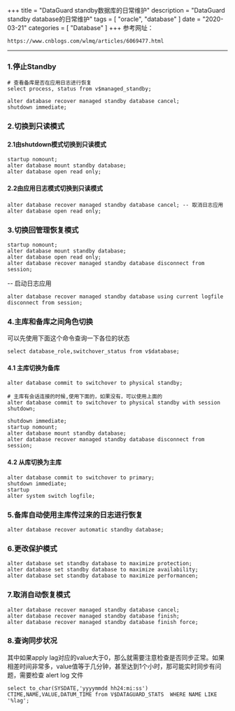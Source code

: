 +++
title = "DataGuard standby数据库的日常维护"
description = "DataGuard standby database的日常维护"
tags = [
    "oracle",
    "database"
]
date = "2020-03-21"
categories = [
        "Database"
]
+++
参考网址：
```
https://www.cnblogs.com/wlmq/articles/6069477.html
```
---

### 1.停止Standby

```
# 查看备库是否在应用日志进行恢复
select process, status from v$managed_standby;

alter database recover managed standby database cancel;
shutdown immediate;
```

 
### 2.切换到只读模式
#### 2.1由shutdown模式切换到只读模式
```
startup nomount;
alter database mount standby database;
alter database open read only;
```

#### 2.2由应用日志模式切换到只读模式
```
alter database recover managed standby database cancel; -- 取消日志应用
alter database open read only;
```

 
### 3.切换回管理恢复模式
```
startup nomount;
alter database mount standby database;
alter database open read only;
alter database recover managed standby database disconnect from session;
```
-- 启动日志应用
```
alter database recover managed standby database using current logfile disconnect from session;
```
 
### 4.主库和备库之间角色切换
可以先使用下面这个命令查询一下各位的状态
```
select database_role,switchover_status from v$database;
```

#### 4.1 主库切换为备库
```
alter database commit to switchover to physical standby;

# 主库有会话连接的时候,使用下面的，如果没有，可以使用上面的
alter database commit to switchover to physical standby with session shutdown;

shutdown immediate;
startup nomount;
alter database mount standby database;
alter database recover managed standby database disconnect from session;
```

#### 4.2 从库切换为主库
```
alter database commit to switchover to primary;
shutdown immediate;
startup
alter system switch logfile;
```

### 5.备库自动使用主库传过来的日志进行恢复
```
alter database recover automatic standby database;
```

### 6.更改保护模式
```
alter database set standby database to maximize protection;
alter database set standby database to maximize availability;
alter database set standby database to maximize performancen;
```
 
### 7.取消自动恢复模式
```
alter database recover managed standby database cancel;
alter database recover managed standby database finish;
alter database recover managed standby database finish force;
```

### 8.查询同步状况
其中如果apply lag对应的value大于0，那么就需要注意检查是否同步正常。如果相差时间非常多，value值等于几分钟，甚至达到1个小时，那可能实时同步有问题，需要检查 alert log 文件
```
select to_char(SYSDATE,'yyyymmdd hh24:mi:ss') CTIME,NAME,VALUE,DATUM_TIME from V$DATAGUARD_STATS  WHERE NAME LIKE '%lag';
```

